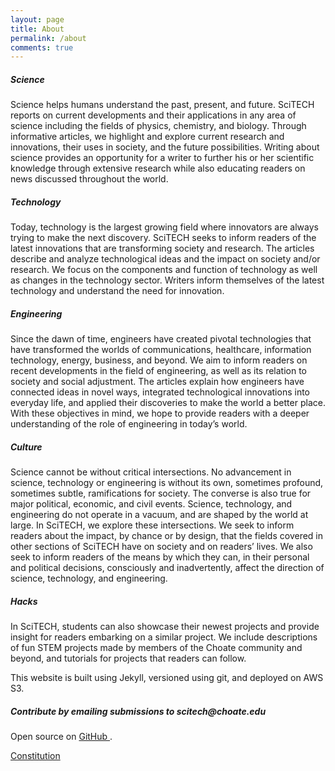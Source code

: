 ```yaml
---
layout: page
title: About 
permalink: /about
comments: true
---
```


<div class="row justify-content-between">
<div class="col-md-8 pr-5">    
<h5>Science</h5>
Science helps humans understand the past, present, and future. SciTECH reports on current developments and their applications in any area of science including the fields of physics, chemistry, and biology. Through informative articles, we highlight and explore current research and innovations, their uses in society, and the future possibilities. Writing about science provides an opportunity for a writer to further his or her scientific knowledge through extensive research while also educating readers on news discussed throughout the world.

<h5>Technology</h5>
Today, technology is the largest growing field where innovators are always trying to make the next discovery. SciTECH seeks to inform readers of the latest innovations that are transforming society and research. The articles describe and analyze technological ideas and the impact on society and/or research. We focus on the components and function of technology as well as changes in the technology sector. Writers inform themselves of the latest technology and understand the need for innovation.

<h5>Engineering</h5>  
Since the dawn of time, engineers have created pivotal technologies that have transformed the worlds of communications, healthcare, information technology, energy, business, and beyond. We aim to inform readers on recent developments in the field of engineering, as well as its relation to society and social adjustment. The articles explain how engineers have connected ideas in novel ways, integrated technological innovations into everyday life, and applied their discoveries to make the world a better place. With these objectives in mind, we hope to provide readers with a deeper understanding of the role of engineering in today’s world.

<h5>Culture</h5>
Science cannot be without critical intersections. No advancement in science, technology or engineering is without its own, sometimes profound, sometimes subtle, ramifications for society. The converse is also true for major political, economic, and civil events. Science, technology, and engineering do not operate in a vacuum, and are shaped by the world at large. In SciTECH, we explore these intersections. We seek to inform readers about the impact, by chance or by design, that the fields covered in other sections of SciTECH have on society and on readers’ lives. We also seek to inform readers of the means by which they can, in their personal and political decisions, consciously and inadvertently, affect the direction of science, technology, and engineering.

<h5>Hacks</h5>
In SciTECH, students can also showcase their newest projects and provide insight for readers embarking on a similar project. We include descriptions of fun STEM projects made by members of the Choate community and beyond, and tutorials for projects that readers can follow.


<p>This website is built using Jekyll, versioned using git, and deployed on AWS S3.</p>

</div>


<div class="col-md-4">
    
<div class="sticky-top sticky-top-80">
<h5>Contribute by emailing submissions to scitech@choate.edu</h5>

<p>Open source on <a target="_blank" href="https://github.com/innovativeinventor/scitech">GitHub <i class="fab fa-github"></i></a>.</p>

<a target="_blank" href="{{site.baseurl}}/assets/pdfs/2018-19_Official_Constitution.pdf/" class="btn btn-warning">Constitution</a>

</div>
</div>
</div>

